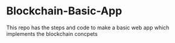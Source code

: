 # Blockchain-Basic-App
This repo has the steps and code to make a basic web app which implements the blockchain concpets
